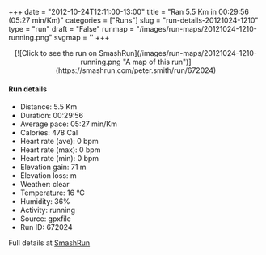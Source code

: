 +++
date = "2012-10-24T12:11:00-13:00"
title = "Ran 5.5 Km in 00:29:56 (05:27 min/Km)"
categories = ["Runs"]
slug = "run-details-20121024-1210"
type = "run"
draft = "False"
runmap = "/images/run-maps/20121024-1210-running.png"
svgmap = '<polyline points="35 22, 39 33, 60 13, 77 19, 100 55, 99 60, 93 71, 75 88, 58 86, 41 81, 39 79, 32 65, 28 63, 25 62, 17 62, 0 50, 2 47, 8 45, 13 37, 16 35, 25 28, 33 18, 35 18, 36 20">'
+++



<!--more-->

<center>
[![Click to see the run on SmashRun](/images/run-maps/20121024-1210-running.png "A map of this run")](https://smashrun.com/peter.smith/run/672024)
</center>

#### Run details

* Distance: 5.5 Km
* Duration: 00:29:56
* Average pace: 05:27 min/Km
* Calories: 478 Cal
* Heart rate (ave): 0 bpm
* Heart rate (max): 0 bpm
* Heart rate (min): 0 bpm
* Elevation gain: 71 m
* Elevation loss:  m
* Weather: clear
* Temperature: 16 &deg;C
* Humidity: 36%
* Activity: running
* Source: gpxfile
* Run ID: 672024

Full details at [SmashRun](https://smashrun.com/peter.smith/run/672024)